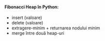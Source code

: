 #### Fibonacci Heap în Python:
  * insert (valoare)
  * delete (valoare)
  * extragere-minim + returnarea nodului minim
  * merge între două heap-uri